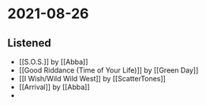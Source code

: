 # 2021-08-26

## Listened

- [[S.O.S.]] by [[Abba]]
- [[Good Riddance (Time of Your Life)]] by [[Green Day]]
- [[I Wish/Wild Wild West]] by [[ScatterTones]]
- [[Arrival]] by [[Abba]]
- 